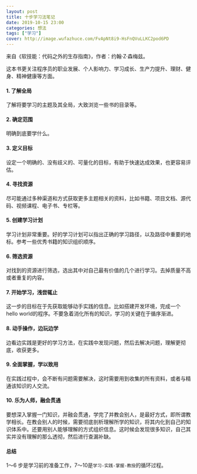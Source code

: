 ```yaml
---
layout: post
title: 十步学习法笔记
date: 2019-10-15 23:00
categories: 想法
tags: ["学习"]
cover: http://image.wufazhuce.com/FvApNt8i9-HsFnQVuLLKC2pod6PD
---
```


来自《软技能：代码之外的生存指南》，作者：约翰·Z·森梅兹。

这本书更关注程序员的职业发展、个人影响力、学习成长、生产力提升、理财、健身、精神健康等方面。

#### 1. 了解全局

了解将要学习的主题及其全局，大致浏览一些书的目录等。

#### 2. 确定范围

明确到底要学什么。

#### 3. 定义目标

设定一个明确的、没有歧义的、可量化的目标，有助于快速达成效果，也更容易评估。

#### 4. 寻找资源

尽可能通过多种渠道和方式获取更多主题相关的资料，比如书籍、项目文档、源代码、视频课程、电子书、专栏等。

#### 5. 创建学习计划

学习计划非常重要。好的学习计划可以指出正确的学习路径，以及路径中重要的地标。参考一些优秀书籍的知识组织顺序。

#### 6. 筛选资源

对找到的资源进行筛选，选出其中对自己最有价值的几个进行学习。去掉质量不高或者重复的内容。

#### 7. 开始学习，浅尝辄止

这一步的目标在于先获取能够动手实践的信息。比如搭建开发环境，完成一个hello world的程序。不要急着消化所有的知识，学习的关键在于循序渐进。

#### 8. 动手操作，边玩边学

边看边实践是更好的学习方法，在实践中发现问题，然后去解决问题，理解更彻底，收获更多。

#### 9. 全面掌握，学以致用

在实践过程中，会不断有问题需要解决，这时需要用到收集的所有资料，或者与精通该知识的人交流。

#### 10. 乐为人师，融会贯通

要想深入掌握一门知识，并融会贯通，学完了并教会别人，是最好方式，即所谓教学相长。在教会别人的时候，需要彻底剖析理解所学的知识，将其内化到自己的知识体系中。还要用别人能够理解的方式组织信息。这时候会发现很多知识，自己其实并没有理解的那么透彻，然后进行查漏补缺。

#### 总结

1～6 步是学习前的准备工作，7～10是`学习-实践-掌握-教授`的循环过程。